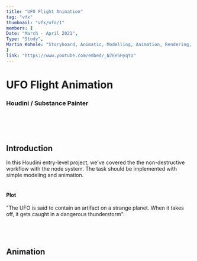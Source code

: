 ```yaml
---
title: "UFO Flight Animation"
tag: "vfx"
thumbnail: "vfx/ufo/1"
members: {
Date: "March - April 2021",
Type: "Study",    
Martin Kohnle: "Storyboard, Animatic, Modelling, Animation, Rendering, Music",
}
link: "https://www.youtube.com/embed/_N7EeSHyqYo"
---
```

# UFO Flight Animation

### Houdini / Substance Painter <br /> <br />

<team :members="members" :link="link" type="Animation" title="Media"></team>
<br /> <br />
## Introduction

In this Houdini entry-level project, we've covered the the non-destructive workflow with the node system. The task should be implemented with simple modeling and animation.
<br /> <br />

#### Plot
"The UFO is said to contain an artifact on a strange planet. When it takes off, it gets caught in a dangerous thunderstorm".
<br /> <br />
<br /> <br />

## Animation

<youtube-loader :link="link"></youtube-loader>

<image-loader height="overview_image_ws" image="vfx/ufo"></image-loader>

